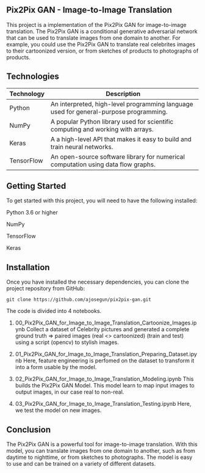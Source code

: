 ## Pix2Pix GAN - Image-to-Image Translation

This project is a implementation of the Pix2Pix GAN for image-to-image translation. The Pix2Pix GAN is a conditional generative adversarial network that can be used to translate images from one domain to another. For example, you could use the Pix2Pix GAN to translate real celebrites images to their cartoonized version, or from sketches of products to photographs of products.

## Technologies

| Technology   | Description                                                               |
|--------------|---------------------------------------------------------------------------|
| Python       | An interpreted, high-level programming language used for general-purpose programming. |
| NumPy        | A popular Python library used for scientific computing and working with arrays. |
| Keras       | A  a high-level API that makes it easy to build and train neural networks. |
| TensorFlow | An open-source software library for numerical computation using data flow graphs. |


## Getting Started
To get started with this project, you will need to have the following installed:

Python 3.6 or higher

NumPy

TensorFlow

Keras

## Installation
Once you have installed the necessary dependencies, you can clone the project repository from GitHub:

```
git clone https://github.com/ajosegun/pix2pix-gan.git
```

The code is divided into 4 notebooks.
1. 00_Pix2Pix_GAN_for_Image_to_Image_Translation_Cartoonize_Images.ipynb
  Collect a dataset of Celebrity pictures and generated a complete ground truth ⇒ paired images (real <> cartoonized) (train and test) using a script (opencv) to stylish images. 
  
2. 01_Pix2Pix_GAN_for_Image_to_Image_Translation_Preparing_Dataset.ipynb
  Here, feature engineering is perfomed on the dataset to transform it into a form usable by the model.
  
3. 02_Pix2Pix_GAN_for_Image_to_Image_Translation_Modeling.ipynb
  This builds the Pix2Pix GAN Model. This model learn to map input images to output images, in our case real to non-real.
  
4. 03_Pix2Pix_GAN_for_Image_to_Image_Translation_Testing.ipynb 
  Here, we test the model on new images.


## Conclusion
The Pix2Pix GAN is a powerful tool for image-to-image translation. With this model, you can translate images from one domain to another, such as from daytime to nighttime, or from sketches to photographs. The model is easy to use and can be trained on a variety of different datasets.







